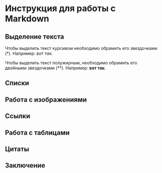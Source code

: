 # Инструкция для работы с Markdown

## Выделение текста
Чтобы выделить текст курсивом необходимо обрамить его звездочками (*). Например: *вот так*.


Чтобы выделить текст полужирным, необходимо обрамить его двойными звездочками (**). Например: **вот так**.

## Спиcки

## Работа с изображениями

## Ссылки

## Работа с таблицами

## Цитаты

## Заключение 